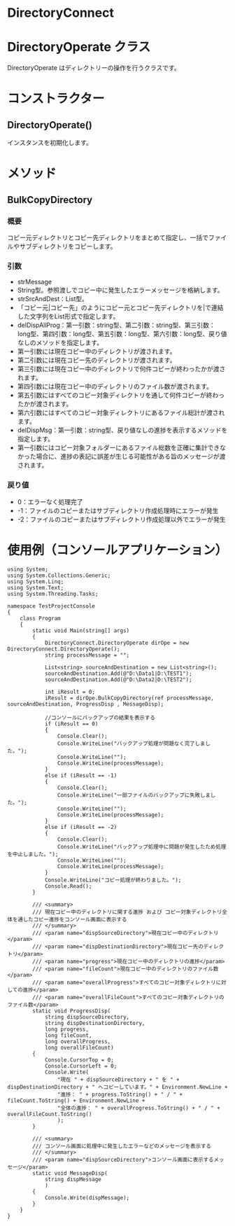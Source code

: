 # DirectoryConnect
# DirectoryOperate クラス
 DirectoryOperate はディレクトリーの操作を行うクラスです。
# コンストラクター
## DirectoryOperate()
 インスタンスを初期化します。
# メソッド
## BulkCopyDirectory
### 概要
 コピー元ディレクトリとコピー先ディレクトリをまとめて指定し、一括でファイルやサブディレクトリをコピーします。
### 引数
 + strMessage
  + String型。参照渡しでコピー中に発生したエラーメッセージを格納します。
 + strSrcAndDest：List<string>型。
  + 「コピー元|コピー先」のようにコピー元とコピー先ディレクトリを|で連結した文字列をList形式で指定します。
 + delDispAllProg：第一引数：string型、第二引数：string型、第三引数：long型、第四引数：long型、第五引数：long型、第六引数：long型、戻り値なしのメソッドを指定します。
  + 第一引数には現在コピー中のディレクトリが渡されます。
  + 第二引数には現在コピー先のディレクトリが渡されます。
  + 第三引数には現在コピー中のディレクトリで何件コピーが終わったかが渡されます。
  + 第四引数には現在コピー中のディレクトリのファイル数が渡されます。
  + 第五引数にはすべてのコピー対象ディレクトリを通して何件コピーが終わったかが渡されます。
  + 第六引数にはすべてのコピー対象ディレクトリにあるファイル総計が渡されます。
 + delDispMsg：第一引数：string型、戻り値なしの進捗を表示するメソッドを指定します。
  + 第一引数にはコピー対象フォルダーにあるファイル総数を正確に集計できなかった場合に、進捗の表記に誤差が生じる可能性がある旨のメッセージが渡されます。
### 戻り値
 + 0：エラーなく処理完了
 + -1：ファイルのコピーまたはサブディレクトリ作成処理時にエラーが発生
 + -2：ファイルのコピーまたはサブディレクトリ作成処理以外でエラーが発生
# 使用例（コンソールアプリケーション）
```
using System;
using System.Collections.Generic;
using System.Linq;
using System.Text;
using System.Threading.Tasks;

namespace TestProjectConsole
{
    class Program
    {
        static void Main(string[] args)
        {
            DirectoryConnect.DirectoryOperate dirOpe = new DirectoryConnect.DirectoryOperate();
            string processMessage = "";

            List<string> sourceAndDestination = new List<string>();
            sourceAndDestination.Add(@"D:\Data1|D:\TEST1");
            sourceAndDestination.Add(@"D:\Data2|D:\TEST2");

            int iResult = 0;
            iResult = dirOpe.BulkCopyDirectory(ref processMessage, sourceAndDestination, ProgressDisp , MessageDisp);

            //コンソールにバックアップの結果を表示する
            if (iResult == 0)
            {
                Console.Clear();
                Console.WriteLine("バックアップ処理が問題なく完了しました。");
                Console.WriteLine("");
                Console.WriteLine(processMessage);
            }
            else if (iResult == -1)
            {
                Console.Clear();
                Console.WriteLine("一部ファイルのバックアップに失敗しました。");
                Console.WriteLine("");
                Console.WriteLine(processMessage);
            }
            else if (iResult == -2)
            {
                Console.Clear();
                Console.WriteLine("バックアップ処理中に問題が発生したため処理を中止しました。");
                Console.WriteLine("");
                Console.WriteLine(processMessage);
            }
            Console.WriteLine("コピー処理が終わりました。");
            Console.Read();
        }

        /// <summary>
        /// 現在コピー中のディレクトリに関する進捗 および コピー対象ディレクトリ全体を通したコピー進捗をコンソール画面に表示する
        /// </summary>
        /// <param name="dispSourceDirectory">現在コピー中のディレクトリ</param>
        /// <param name="dispDestinationDirectory">現在コピー先のディレクトリ</param>
        /// <param name="progress">現在コピー中のディレクトリの進捗</param>
        /// <param name="fileCount">現在コピー中のディレクトリのファイル数</param>
        /// <param name="overallProgress">すべてのコピー対象ディレクトリに対しての進捗</param>
        /// <param name="overallFileCount">すべてのコピー対象ディレクトリのファイル数</param>
        static void ProgressDisp(
            string dispSourceDirectory,
            string dispDestinationDirectory,
            long progress,
            long fileCount,
            long overallProgress,
            long overallFileCount)
        {
            Console.CursorTop = 0;
            Console.CursorLeft = 0;
            Console.Write(
                "現在 " + dispSourceDirectory + " を " + dispDestinationDirectory + " へコピーしています。" + Environment.NewLine +
                "進捗： " + progress.ToString() + " / " + fileCount.ToString() + Environment.NewLine +
                "全体の進捗： " + overallProgress.ToString() + " / " + overallFileCount.ToString()
                );
        }

        /// <summary>
        /// コンソール画面に処理中に発生したエラーなどのメッセージを表示する
        /// </summary>
        /// <param name="dispSourceDirectory">コンソール画面に表示するメッセージ</param>
        static void MessageDisp(
            string dispMessage
            )
        {
            Console.Write(dispMessage);
        }
    }
}
```